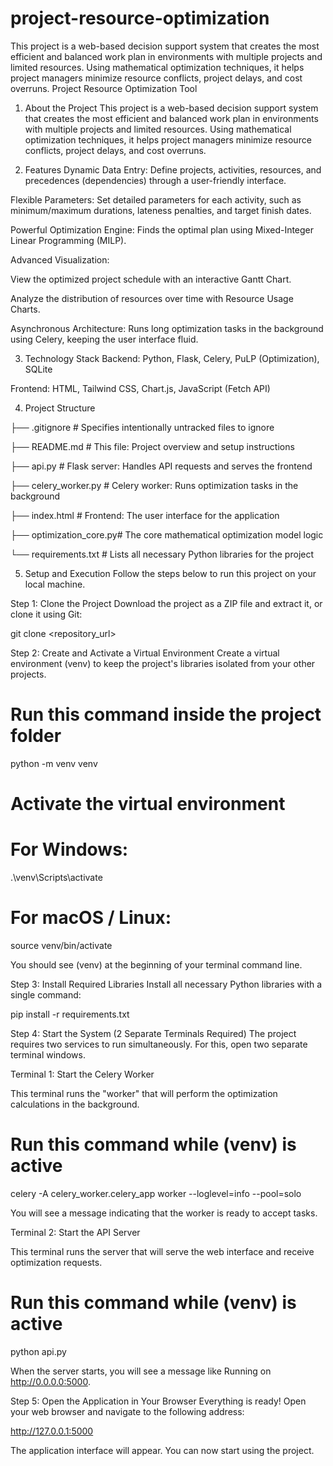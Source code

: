 # project-resource-optimization
This project is a web-based decision support system that creates the most efficient and balanced work plan in environments with multiple projects and limited resources. Using mathematical optimization techniques, it helps project managers minimize resource conflicts, project delays, and cost overruns.
Project Resource Optimization Tool
1. About the Project
This project is a web-based decision support system that creates the most efficient and balanced work plan in environments with multiple projects and limited resources. Using mathematical optimization techniques, it helps project managers minimize resource conflicts, project delays, and cost overruns.

2. Features
Dynamic Data Entry: Define projects, activities, resources, and precedences (dependencies) through a user-friendly interface.

Flexible Parameters: Set detailed parameters for each activity, such as minimum/maximum durations, lateness penalties, and target finish dates.

Powerful Optimization Engine: Finds the optimal plan using Mixed-Integer Linear Programming (MILP).

Advanced Visualization:

View the optimized project schedule with an interactive Gantt Chart.

Analyze the distribution of resources over time with Resource Usage Charts.

Asynchronous Architecture: Runs long optimization tasks in the background using Celery, keeping the user interface fluid.

3. Technology Stack
Backend: Python, Flask, Celery, PuLP (Optimization), SQLite

Frontend: HTML, Tailwind CSS, Chart.js, JavaScript (Fetch API)

4. Project Structure


├── .gitignore          # Specifies intentionally untracked files to ignore

├── README.md           # This file: Project overview and setup instructions

├── api.py              # Flask server: Handles API requests and serves the frontend

├── celery_worker.py    # Celery worker: Runs optimization tasks in the background

├── index.html          # Frontend: The user interface for the application

├── optimization_core.py# The core mathematical optimization model logic

└── requirements.txt    # Lists all necessary Python libraries for the project

5. Setup and Execution
Follow the steps below to run this project on your local machine.

Step 1: Clone the Project
Download the project as a ZIP file and extract it, or clone it using Git:

git clone <repository_url>

Step 2: Create and Activate a Virtual Environment
Create a virtual environment (venv) to keep the project's libraries isolated from your other projects.

# Run this command inside the project folder
python -m venv venv

# Activate the virtual environment
# For Windows:
.\venv\Scripts\activate
# For macOS / Linux:
source venv/bin/activate

You should see (venv) at the beginning of your terminal command line.

Step 3: Install Required Libraries
Install all necessary Python libraries with a single command:

pip install -r requirements.txt

Step 4: Start the System (2 Separate Terminals Required)
The project requires two services to run simultaneously. For this, open two separate terminal windows.

Terminal 1: Start the Celery Worker

This terminal runs the "worker" that will perform the optimization calculations in the background.

# Run this command while (venv) is active
celery -A celery_worker.celery_app worker --loglevel=info --pool=solo

You will see a message indicating that the worker is ready to accept tasks.

Terminal 2: Start the API Server

This terminal runs the server that will serve the web interface and receive optimization requests.

# Run this command while (venv) is active
python api.py

When the server starts, you will see a message like Running on http://0.0.0.0:5000.

Step 5: Open the Application in Your Browser
Everything is ready! Open your web browser and navigate to the following address:

http://127.0.0.1:5000

The application interface will appear. You can now start using the project.
